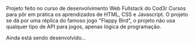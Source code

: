 Projeto feito no curso de desenvolvimento Web Fullstack do Cod3r Cursos para pôr em prática os aprendizados de HTML, CSS e Javascript.
O projeto se dá por uma réplica do famoso jogo "Flappy Bird", o projeto não usa qualquer tipo de API para jogos, apenas lógica de programação.

Ainda está sendo desenvolvido...
